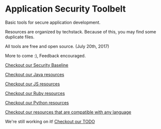 # Application Security Toolbelt
Basic tools for secure application development.  

Resources are organized by techstack. Because of this, you may find some duplicate files.  

All tools are free and open source. (July 20th, 2017)

More to come :), Feedback encouraged.  

[Checkout our Security Baseline](https://github.com/saradiaz/appsec-toolbelt/tree/master/BestPractices/security-baseline.md)

[Checkout our Java resources](https://github.com/saradiaz/appsec-toolbelt/tree/master/Java)  

[Checkout our JS resources](https://github.com/saradiaz/appsec-toolbelt/tree/master/JavaScript)  

[Checkout our Ruby resources](https://github.com/saradiaz/appsec-toolbelt/tree/master/Ruby)  

[Checkout our Python resources](https://github.com/saradiaz/appsec-toolbelt/tree/master/Python)  

[Checkout our resources that are compatible with any language](https://github.com/saradiaz/appsec-toolbelt/tree/master/LanguageAgnostic)

We're still working on it! [Checkout our TODO](https://github.com/saradiaz/appsec-toolbelt/blob/master/TODO.md)

